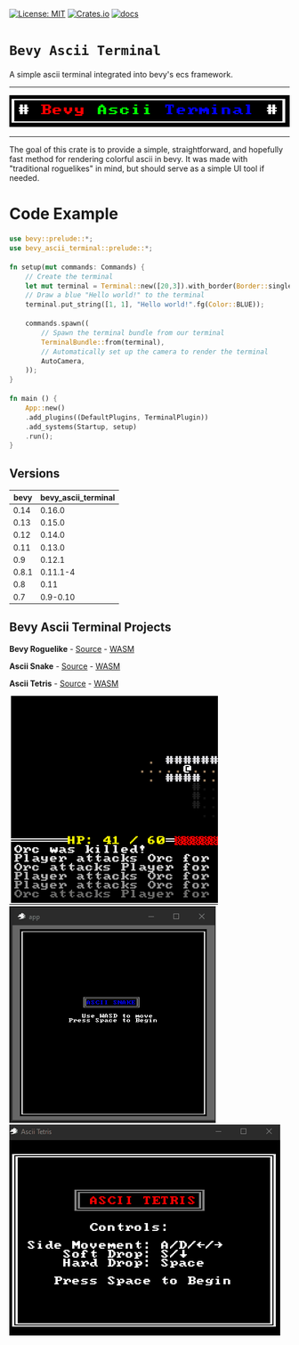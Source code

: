[![License: MIT](https://img.shields.io/badge/License-MIT-yellow.svg)](https://opensource.org/licenses/MIT)
[![Crates.io](https://img.shields.io/crates/v/bevy_ascii_terminal)](https://crates.io/crates/bevy_ascii_terminal/)
[![docs](https://docs.rs/bevy_ascii_terminal/badge.svg)](https://docs.rs/bevy_ascii_terminal/)

# `Bevy Ascii Terminal`

A simple ascii terminal integrated into bevy's ecs framework.

---
![](images/title.png)

---

The goal of this crate is to provide a simple, straightforward, and hopefully
fast method for rendering colorful ascii in bevy. It was made with "traditional
roguelikes" in mind, but should serve as a simple UI tool if needed.

# Code Example

```rust
use bevy::prelude::*;
use bevy_ascii_terminal::prelude::*;

fn setup(mut commands: Commands) {
    // Create the terminal
    let mut terminal = Terminal::new([20,3]).with_border(Border::single_line());
    // Draw a blue "Hello world!" to the terminal
    terminal.put_string([1, 1], "Hello world!".fg(Color::BLUE));

    commands.spawn((
        // Spawn the terminal bundle from our terminal
        TerminalBundle::from(terminal),
        // Automatically set up the camera to render the terminal
        AutoCamera,
    ));
}

fn main () {
    App::new()
    .add_plugins((DefaultPlugins, TerminalPlugin))
    .add_systems(Startup, setup)
    .run();
}
```

## Versions
| bevy  | bevy_ascii_terminal |
| ----- | ------------------- |
| 0.14  | 0.16.0              |
| 0.13  | 0.15.0              |
| 0.12  | 0.14.0              |
| 0.11  | 0.13.0              |
| 0.9   | 0.12.1              |
| 0.8.1 | 0.11.1-4            |
| 0.8   | 0.11                |
| 0.7   | 0.9-0.10            |

## Bevy Ascii Terminal Projects

**Bevy Roguelike** - [Source](https://github.com/sarkahn/bevy_roguelike/) - [WASM](https://sarkahn.github.io/bevy_rust_roguelike_tut_web/)

**Ascii Snake** - [Source](https://github.com/sarkahn/bevy_ascii_snake/) - [WASM](https://sarkahn.github.io/bevy_ascii_snake/)

**Ascii Tetris** - [Source](https://github.com/sarkahn/bevy_ascii_tetris/) - [WASM](https://sarkahn.github.io/bevy_ascii_tetris/)

[![Roguelike](images/bevy_roguelike.gif)](https://github.com/sarkahn/bevy_roguelike/)
[![Snake](images/bevy_snake.gif)](https://github.com/sarkahn/bevy_ascii_snake)
[![Tetris](images/tetris.gif)](https://github.com/sarkahn/bevy_ascii_tetris/)
